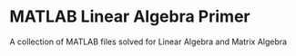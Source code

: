# MATLAB Linear Algebra Primer
A collection of MATLAB files solved for Linear Algebra and Matrix Algebra
